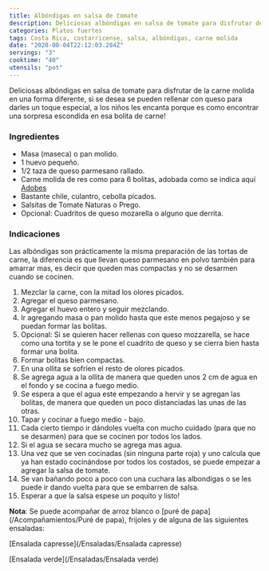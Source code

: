 ```yaml
---
title: Albóndigas en salsa de tomate
description: Deliciosas albóndigas en salsa de tomate para disfrutar de la carne molida en una forma diferente
categories: Platos fuertes
tags: Costa Rica, costarricense, salsa, albóndigas, carne molida
date: "2020-08-04T22:12:03.284Z"
servings: "3"
cooktime: "40"
utensils: "pot"
---
```

Deliciosas albóndigas en salsa de tomate para disfrutar de la carne molida en una forma diferente, si se desea se pueden rellenar con queso para darles un toque especial, a los niños les encanta porque es como encontrar una sorpresa escondida en esa bolita de carne!

### Ingredientes

- Masa (maseca) o pan molido.
- 1 huevo pequeño.
- 1/2 taza de queso parmesano rallado.
- Carne molida de res como para 6 bolitas, adobada como se indica aquí [Adobes](/Adobes/#res)
- Bastante chile, culantro, cebolla picados.
- Salsitas de Tomate Naturas o Prego.
- Opcional: Cuadritos de queso mozarella o alguno que derrita.

### Indicaciones

Las albóndigas son prácticamente la misma preparación de las tortas de carne, la diferencia es que llevan queso parmesano en polvo también para amarrar mas, es decir que queden mas compactas y no se desarmen cuando se cocinen.

1. Mezclar la carne, con la mitad los olores picados.
2. Agregar el queso parmesano.
3. Agregar el huevo entero y seguir mezclando.
4. Ir agregando masa o pan molido hasta que este menos pegajoso y se puedan formar las bolitas.
5. Opcional: Si se quieren hacer rellenas con queso mozzarella,  se hace como una tortita y se le pone el cuadrito de queso y se cierra bien hasta formar una bolita.
6. Formar bolitas bien compactas.
7. En una ollita se sofríen el resto de olores picados.
8. Se agrega agua a la ollita de manera que queden unos 2 cm de agua en el fondo y se cocina a fuego medio.
9. Se espera a que el agua este empezando a hervir y se agregan las bolitas, de manera que queden un poco distanciadas las unas de las otras.
10. Tapar y cocinar a fuego medio - bajo.
11. Cada cierto tiempo ir dándoles vuelta con mucho cuidado (para que no se desarmen) para que se cocinen por todos los lados.
12. Si el agua se secara mucho se agrega mas agua.
13. Una vez que se ven cocinadas (sin ninguna parte roja) y uno calcula que ya han estado cocinándose por todos los costados, se puede empezar a agregar la salsa de tomate.
14. Se van bañando poco a poco con una cuchara las albondigas o se les puede ir dando vuelta para que se embarren de salsa.
15. Esperar a que la salsa espese un poquito y listo!

**Nota**: Se puede acompañar de arroz blanco o [puré de papa](/Acompañamientos/Puré de papa), frijoles y de alguna de las siguientes ensaladas:

[Ensalada capresse](/Ensaladas/Ensalada capresse)

[Ensalada verde](/Ensaladas/Ensalada verde)
